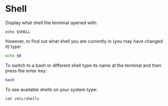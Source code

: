 # Shell

Display what shell the terminal opened with:

```console
echo $SHELL
```

However, to find out what shell you are currently in (you may have changed it) type:

```sh
echo $0
```

To switch to a bash or different shell type its name at the terminal and then press the enter key:

```sh
bash
```

To see available shells on your system type:

```console
cat /etc/shells
```
